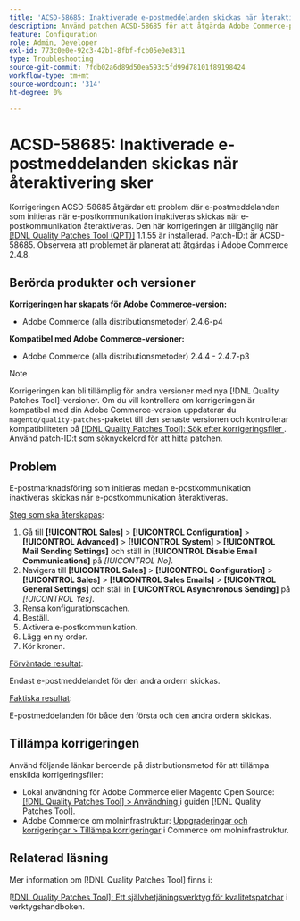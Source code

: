 ```yaml
---
title: 'ACSD-58685: Inaktiverade e-postmeddelanden skickas när återaktivering sker'
description: Använd patchen ACSD-58685 för att åtgärda Adobe Commerce-problemet där e-postmarknadsföring som initieras när e-postkommunikation inaktiveras skickas när e-postkommunikation återaktiveras.
feature: Configuration
role: Admin, Developer
exl-id: 773c0e0e-92c3-42b1-8fbf-fcb05e0e8311
type: Troubleshooting
source-git-commit: 7fdb02a6d89d50ea593c5fd99d78101f89198424
workflow-type: tm+mt
source-wordcount: '314'
ht-degree: 0%

---
```


# ACSD-58685: Inaktiverade e-postmeddelanden skickas när återaktivering sker

Korrigeringen ACSD-58685 åtgärdar ett problem där e-postmeddelanden som initieras när e-postkommunikation inaktiveras skickas när e-postkommunikation återaktiveras. Den här korrigeringen är tillgänglig när [[!DNL Quality Patches Tool (QPT)]](/help/tools/quality-patches-tool/quality-patches-tool-to-self-serve-quality-patches.md) 1.1.55 är installerad. Patch-ID:t är ACSD-58685. Observera att problemet är planerat att åtgärdas i Adobe Commerce 2.4.8.

## Berörda produkter och versioner

**Korrigeringen har skapats för Adobe Commerce-version:**

* Adobe Commerce (alla distributionsmetoder) 2.4.6-p4

**Kompatibel med Adobe Commerce-versioner:**

* Adobe Commerce (alla distributionsmetoder) 2.4.4 - 2.4.7-p3

>[!NOTE]
>
>Korrigeringen kan bli tillämplig för andra versioner med nya [!DNL Quality Patches Tool]-versioner. Om du vill kontrollera om korrigeringen är kompatibel med din Adobe Commerce-version uppdaterar du `magento/quality-patches`-paketet till den senaste versionen och kontrollerar kompatibiliteten på [[!DNL Quality Patches Tool]: Sök efter korrigeringsfiler ](https://experienceleague.adobe.com/tools/commerce-quality-patches/index.html?lang=sv-SE). Använd patch-ID:t som söknyckelord för att hitta patchen.

## Problem

E-postmarknadsföring som initieras medan e-postkommunikation inaktiveras skickas när e-postkommunikation återaktiveras.

<u>Steg som ska återskapas</u>:

1. Gå till **[!UICONTROL Sales]** > **[!UICONTROL Configuration]** > **[!UICONTROL Advanced]** > **[!UICONTROL System]** > **[!UICONTROL Mail Sending Settings]** och ställ in **[!UICONTROL Disable Email Communications]** på *[!UICONTROL No]*.
1. Navigera till **[!UICONTROL Sales]** > **[!UICONTROL Configuration]** > **[!UICONTROL Sales]** > **[!UICONTROL Sales Emails]** > **[!UICONTROL General Settings]** och ställ in **[!UICONTROL Asynchronous Sending]** på *[!UICONTROL Yes]*.
1. Rensa konfigurationscachen.
1. Beställ.
1. Aktivera e-postkommunikation.
1. Lägg en ny order.
1. Kör kronen.

<u>Förväntade resultat</u>:

Endast e-postmeddelandet för den andra ordern skickas.

<u>Faktiska resultat</u>:

E-postmeddelanden för både den första och den andra ordern skickas.

## Tillämpa korrigeringen

Använd följande länkar beroende på distributionsmetod för att tillämpa enskilda korrigeringsfiler:

* Lokal användning för Adobe Commerce eller Magento Open Source: [[!DNL Quality Patches Tool] > Användning ](/help/tools/quality-patches-tool/usage.md) i guiden [!DNL Quality Patches Tool].
* Adobe Commerce om molninfrastruktur: [Uppgraderingar och korrigeringar > Tillämpa korrigeringar](https://experienceleague.adobe.com/docs/commerce-cloud-service/user-guide/develop/upgrade/apply-patches.html?lang=sv-SE) i Commerce om molninfrastruktur.

## Relaterad läsning

Mer information om [!DNL Quality Patches Tool] finns i:

[[!DNL Quality Patches Tool]: Ett självbetjäningsverktyg för kvalitetspatchar](/help/tools/quality-patches-tool/quality-patches-tool-to-self-serve-quality-patches.md) i verktygshandboken.
